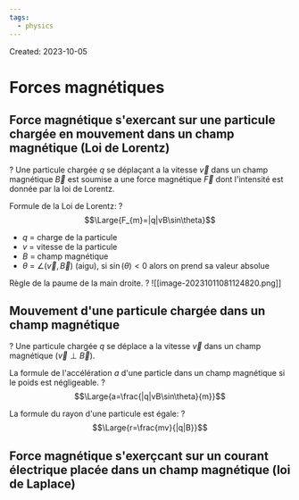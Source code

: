 ```yaml
---
tags:
  - physics
---
```

Created: 2023-10-05

# Forces magnétiques

## Force magnétique s'exercant sur une particule chargée en mouvement dans un champ magnétique (Loi de Lorentz)
?
Une particule chargée $q$ se déplaçant a la vitesse $\vec{v}$ dans un champ magnétique $\vec{B}$ est soumise a une force magnétique $\vec{F}$ dont l'intensité est donnée par la loi de Lorentz.
<!--SR:!2023-12-10,18,162-->

Formule de la Loi de Lorentz:
?
$$\Large{F_{m}=|q|vB\sin\theta}$$
- $q$ = charge de la particule
- $v$ = vitesse de la particule
- $B$ = champ magnétique
- $\theta$ = $\angle(\vec{v},\vec{B})$ (aigu), si $\sin(\theta)<0$ alors on prend sa valeur absolue
<!--SR:!2023-12-21,31,170-->

Règle de la paume de la main droite.
?
![[image-20231011081124820.png]]
<!--SR:!2023-12-11,37,242-->

## Mouvement d'une particule chargée dans un champ magnétique
?
Une particule chargée $q$ se déplace a la vitesse $\vec{v}$ dans un champ magnétique ($\vec{v}\perp \vec{B}$).
<!--SR:!2023-12-14,23,162-->

La formule de l'accélération $a$ d'une particle dans un champ magnétique si le poids est négligeable.
?
$$\Large{a=\frac{|q|vB\sin\theta}{m}}$$
<!--SR:!2023-12-10,14,162-->

La formule du rayon d'une particule est égale:
?
$$\Large{r=\frac{mv}{|q|B}}$$
<!--SR:!2023-12-03,11,202-->


## Force magnétique s'exerçcant sur un courant électrique placée dans un champ magnétique (loi de Laplace)
